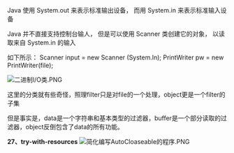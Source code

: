 Java 使用 System.out 来表示标准输出设备， 而用 System.in 来表示标准输入设备 

Java 并不直接支持控制台输人， 但是可以使用 Scanner 类创建它的对象， 以读取来自 System.in 的输入

如下所示： Scanner input = new Scanner \(System.ln\); PrintWriter pw = new PrintWriter\(file\);



![&#x4E8C;&#x8FDB;&#x5236;I/O&#x7C7B;.PNG](https://upload-images.jianshu.io/upload_images/1936727-2bc434877a6fbeda.PNG?imageMogr2/auto-orient/strip%7CimageView2/2/w/1240)

这里的分类就有些奇怪，照理filter只是对file的一个处理，object更是一个filter的子集

但是事实是，data是一个字符串和基本类型的过滤器，buffer是一个部分读取的过滤器，object反倒包含了data的所有功能。

**27、try-with-resources** ![&#x7B80;&#x5316;&#x7F16;&#x5199;AutoCloaseable&#x7684;&#x7A0B;&#x5E8F;.PNG](https://upload-images.jianshu.io/upload_images/1936727-d553f48103ac0b9b.PNG?imageMogr2/auto-orient/strip%7CimageView2/2/w/1240)

